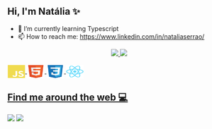 ## Hi, I'm Natália ✨

- 🌱 I’m currently learning Typescript
- 📫 How to reach me: https://www.linkedin.com/in/nataliaserrao/

<div align="center">
  <a href="https://github.com/natserrao">
  <img height="140em" src="https://github-readme-stats.vercel.app/api?username=natserrao&show_icons=true&theme=gruvbox&include_all_commits=true&count_private=true"/>
  <img height="140em" src="https://github-readme-stats.vercel.app/api/top-langs/?username=natserrao&layout=compact&langs_count=7&theme=gruvbox"/>
</div>
  
  <div style="display: inline_block"><br>
  <img align="center" alt="Natalia-Js" height="30" width="40" src="https://raw.githubusercontent.com/devicons/devicon/master/icons/javascript/javascript-plain.svg">
  <img align="center" alt="Natalia-HTML" height="30" width="40" src="https://raw.githubusercontent.com/devicons/devicon/master/icons/html5/html5-original.svg">
  <img align="center" alt="Natalia-CSS" height="30" width="40" src="https://raw.githubusercontent.com/devicons/devicon/master/icons/css3/css3-original.svg">
    <img align="center" alt="Natalia-REACT" height="30" width="40" src="https://raw.githubusercontent.com/devicons/devicon/master/icons/react/react-original.svg">

  </div>
  
  
  ## Find me around the web 💻
  
  <div> 
  <a href="https://instagram.com/natserrao" target="_blank"><img src="https://img.shields.io/badge/-Instagram-%23E4405F?style=for-the-badge&logo=instagram&logoColor=white" target="_blank"></a>
  <a href="https://www.linkedin.com/in/nataliaserrao/" target="_blank"><img src="https://img.shields.io/badge/-LinkedIn-%230077B5?style=for-the-badge&logo=linkedin&logoColor=white" target="_blank"></a> 
 
</div>


